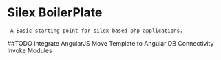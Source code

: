 # Silex BoilerPlate

     A Basic starting point for silex based php applications. 
	 
##TODO
Integrate AngularJS
Move Template to Angular
DB Connectivity
Invoke Modules
